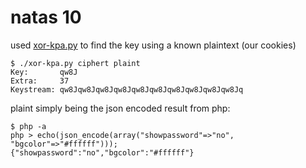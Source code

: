 # natas 10
used [xor-kpa.py](https://blog.didierstevens.com/2016/01/01/xor-known-plaintext-attack/) to find the key using a known plaintext (our cookies)

```
$ ./xor-kpa.py ciphert plaint
Key:       qw8J
Extra:     37
Keystream: qw8Jqw8Jqw8Jqw8Jqw8Jqw8Jqw8Jqw8Jqw8Jqw8Jq
```

plaint simply being the json encoded result from php:

```
$ php -a
php > echo(json_encode(array("showpassword"=>"no", "bgcolor"=>"#ffffff")));
{"showpassword":"no","bgcolor":"#ffffff"}
```
